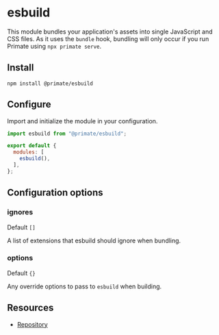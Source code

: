 # esbuild

This module bundles your application's assets into single JavaScript and CSS
files. As it uses the `bundle` hook, bundling will only occur if you run
Primate using `npx primate serve`.

## Install

`npm install @primate/esbuild`

## Configure

Import and initialize the module in your configuration.

```js caption=primate.config.js
import esbuild from "@primate/esbuild";

export default {
  modules: [
    esbuild(),
  ],
};
```

## Configuration options

### ignores

Default `[]`

A list of extensions that esbuild should ignore when bundling.

### options

Default `{}`

Any override options to pass to `esbuild` when building.

## Resources

* [Repository][repo]

[repo]: https://github.com/primatejs/primate/tree/master/packages/esbuild
